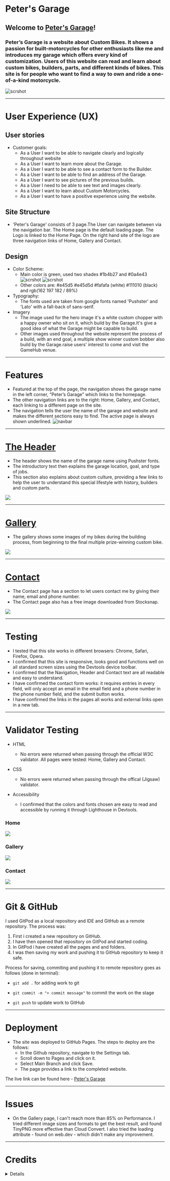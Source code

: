 # Peter's Garage
## Welcome to [Peter's Garage](https://peterszabo79.github.io/project-no1/)!

### Peter’s Garage is a website about Custom Bikes. It shows a passion for built-motorcycles for other enthusiasts like me and introduces my garage which offers every kind of customization. Users of this website can read and learn about custom bikes, builders, parts, and different kinds of bikes. This site is for people who want to find a way to own and ride a one-of-a-kind motorcycle.
<img src="assets/images/respon.jpeg" alt="scrshot">

---

# User Experience (UX)
## User stories
- Customer goals:
  - As a User I want to be able to navigate clearly and logically throughout website
  - As a User I want to learn more about the Garage.
  - As a User I want to be able to see a contact form to the Builder.
  - As a User I want to be able to find an address of the Garage.
  - As a User I want to see pictures of the previous builds.
  - As a User I need to be able to see text and images clearly.
  - As a User I want to learn about Custom Motorcycles.
  - As a User I want to have a positive experience using the website.
## Site Structure
- 'Peter's Garage' consists of 3 page.The User can navigate between via the navigation bar. The Home page is the default loading page. The Logo is linked to the Home Page. On the right hand site of the logo are three navigation links of Home, Gallery and Contact. 
## Design
- Color Scheme:
  - Main color is green, used two shades #1b4b27 and #0a4e43
     <img src="assets/images/1b4b27.jpeg" alt="scrshot">
     <img src="assets/images/0a4e43.jpeg" alt="scrshot">
  - Other colors are: #e45d5 #e45d5d #fafafa (white) #111010 (black) 
and rgb(162 197 182 / 89%)
- Typography:
  - The fonts used are taken from google fonts named 'Pushster' and 'Lato' with a fall-back of sans-serif.
- Imagery
  - The image used for the hero image it's a white custom chopper with a happy owner who sit on it, which build by the Garage.It's give a good idea of what the Garage might be capable to build.
  - Other images used throughout the website represent the process of a build, with an end goal, a multiple show winner custom bobber also build by the Garage.raise users' interest to come and visit the GameHub venue.

---
  
# Features
- Featured at the top of the page, the navigation shows the garage name in the left corner, “Peter’s Garage” which links to the homepage.
- The other navigation links are to the right: Home, Gallery, and Contact, each linking to a different page on the site.
- The navigation tells the user the name of the garage and website and makes the different sections easy to find. The active page is always shown underlined.
<img src="assets/images/navbar.jpeg" alt="navbar"></ul>

---

# [The Header](https://peterszabo79.github.io/project-no1/index.html)
- The header shows the name of the garage name using Pushster fonts.
- The introductory text then explains the garage location, goal, and type of jobs.
- This section also explains about custom culture, providing a few links to help the user to understand this special lifestyle with history, builders and custom parts.
<img src="assets/images/ScreenshotHome.jpeg">

---

# [Gallery](https://peterszabo79.github.io/project-no1/gallery.html)
- The gallery shows some images of my bikes during the building process, from beginning to the final multiple prize-winning custom bike.
<img src="assets/images/screenshotgallery.jpeg">

---

# [Contact](https://peterszabo79.github.io/project-no1/contact.html)
- The Contact page has a section to let users contact me by giving their name, email and phone number.
- The Contact page also has a free image downloaded from Stocksnap.
<img src="assets/images/screenshotcontact.jpeg">

---

# Testing
- I tested that this site works in different browsers: Chrome, Safari, Firefox, Opera.
- I confirmed that this site is responsive, looks good and functions well on all standard screen sizes using the Devtools device toolbar.
- I confirmed that the Navigation, Header and Contact text are all readable and easy to understand.
- I have confirmed the contact form works: it requires entries in every field, will only accept an email in the email field and a phone number in the phone number field, and the submit button works.
- I have confirmed the links in the pages all works and external links open in a new tab.

---

# Validator Testing
- HTML
  - No errors were returned when passing through the official W3C validator. All pages were tested: Home, Gallery and Contact.

- CSS
  - No errors were returned when passing through the offical (Jigsaw) validator.

- Accessibility
  - I confirmed that the colors and fonts chosen are easy to read and accessible by running it through Lighthouse in Devtools.


### Home 

<img src="assets/images/screenshothome.jpeg">

### Gallery 

<img src="assets/images/screenshotgallery1.jpeg">

### Contact 

<img src="assets/images/screenshotcontact1.jpeg">

---

# Git & GitHub
I used GitPod as a local repository and IDE and GitHub as a remote repository. The process was:
  1. First i created a new repository on GitHub.
  2. I have then opened that repository on GitPod and started coding.
  3. In GitPod i have created all the pages and and folders.
  4. I was then saving my work and pushing it to GitHub repository to keep it safe.

Process for saving, commiting and pushing it to remote repository goes as follows (done in terminal):


 - `git add .` for adding work to git


 - `git commit -m "+ commit message"` to commit the work on the stage


 - `git push` to update work to GitHub

---

# Deployment
- The site was deployed to GitHub Pages. The steps to deploy are the follows:
  - In the Github repository, navigate to the Settings tab.
  - Scroll down to Pages and click on it.
  - Select Main Branch and click Save.
  - The page provides a link to the completed website.

The live link can be found here - [Peter's Garage](https://peterszabo79.github.io/project-no1/)


---

# Issues
- On the Gallery page, I can't reach more than 85% on Performance. I tried different image sizes and formats to get the best result, and found TinyPNG more effective than Cloud Convert. I also tried the loading attribute - found on web.dev - which didn't make any improvement.

---

# Credits
<details>
<li>The Code Institute “Love Running” Walkthrough Project helped me from the beginning through to the finish of my project
</li>
<li>Code Institute’s #peer-code-review Slack channel helped me improve my Readme and my cohort channel helped in fixing typing errors.</li>
<li>Google Fonts was used to choose my fonts, Pushster and Lato.</li>
<li>Font Awesome was used for social media icons and a motorbike icon in "custom motorcycles" section.</li>
<li>Stocksnap-image - free image downloaded for Contact page.</li>
<li>Code Institute’s “Love Running” Walkthrough Project - Sign Up Challenge - code used for the Contact page.</li>
<li>Gitpod “Tips and Tricks” used during writing both HTML and CSS.</li>
<li>W3School was used while writing both HTML and CSS.</li>
<li>developer.mozilla.org was used while writing both HTML and CSS.</li>
<li>Grammarly was used to correct my text.</li>
<li>web.dev was used to test and improve image loading in my “Gallery”.</li>
<li>TinyPNG was used to resize and compress images.</li>
<li>Chrome Devtools was used for fixing my code all the way through my project.</li>
<li>Images and screenshots edited in the Mac OS X "Photos" app and "Preview".</li>
</details>
















